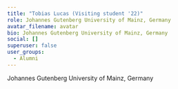 ```yaml
---
title: "Tobias Lucas (Visiting student '22)"
role: Johannes Gutenberg University of Mainz, Germany
avatar_filename: avatar
bio: Johannes Gutenberg University of Mainz, Germany 
social: []
superuser: false
user_groups:
  - Alumni
---
```

Johannes Gutenberg University of Mainz, Germany
